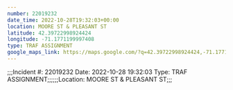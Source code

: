 ```yaml
---
number: 22019232
date_time: 2022-10-28T19:32:03+00:00
location: MOORE ST & PLEASANT ST
latitude: 42.39722998924424
longitude: -71.1771199997408
type: TRAF ASSIGNMENT
google_maps_link: https://maps.google.com/?q=42.39722998924424,-71.1771199997408
---
```


;;;Incident #: 22019232  Date: 2022-10-28 19:32:03   Type: TRAF ASSIGNMENT;;;;;;Location: MOORE ST & PLEASANT ST;;;
